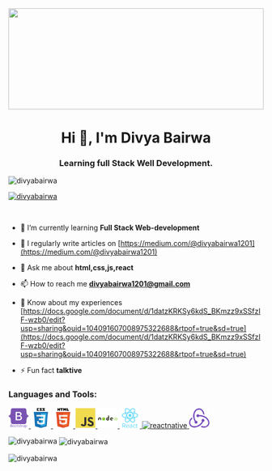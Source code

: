  <img align="center" Height="200" width="100%" src="https://th.bing.com/th/id/R.36272dbff77091e207978f78035c7f24?rik=deCpi0q7Bdud2w&riu=http%3a%2f%2fi6.glitter-graphics.org%2fpub%2f2810%2f2810026wftln79lip.gif&ehk=UIpybS7NIZhQvuSr6gudUfy9d3hIxP%2beGujsnFO8hl4%3d&risl=&pid=ImgRaw&r=0"> 
<h1 color="red" align="center"> Hi 👋, I'm Divya Bairwa</h1>
<h3 align="center">Learning full Stack Well Development.</h3>
<!-- https://i.pinimg.com/originals/5c/8a/6a/5c8a6a2ef385631560c6ba91159bd146.gif -->

<p align="left"> <img src="https://komarev.com/ghpvc/?username=divyabairwa&label=Profile%20views&color=0e75b6&style=flat" alt="divyabairwa" /> </p>

<p align="left"> <a href="https://github.com/ryo-ma/github-profile-trophy"><img src="https://github-profile-trophy.vercel.app/?username=divyabairwa" alt="divyabairwa" /></a> </p>

<p align="left"> <a href="https://twitter.com/" target="blank"><img src="https://img.shields.io/twitter/follow/?logo=twitter&style=for-the-badge" alt="" /></a> </p>

- 🌱 I’m currently learning **Full Stack Web-development**

- 📝 I regularly write articles on [https://medium.com/@divyabairwa1201](https://medium.com/@divyabairwa1201)

- 💬 Ask me about **html,css,js,react**

- 📫 How to reach me **divyabairwa1201@gmail.com**

- 📄 Know about my experiences [https://docs.google.com/document/d/1datzKRKSy6kdS_BKmzz9xSSfzIF-wzb0/edit?usp=sharing&ouid=104091607008975322688&rtpof=true&sd=true](https://docs.google.com/document/d/1datzKRKSy6kdS_BKmzz9xSSfzIF-wzb0/edit?usp=sharing&ouid=104091607008975322688&rtpof=true&sd=true)

- ⚡ Fun fact **talktive**

<!-- <h3 align="left">Connect with me:</h3>
<p align="left">
<a href="Divya bairwa" target="blank"><img align="center" src="https://raw.githubusercontent.com/rahuldkjain/github-profile-readme-generator/master/src/images/icons/Social/linked-in-alt.svg" alt="divya bairwa" height="30" width="40" /></a>
<a href="https://fb.com/divya bairwa" target="blank"><img align="center" src="https://raw.githubusercontent.com/rahuldkjain/github-profile-readme-generator/master/src/images/icons/Social/facebook.svg" alt="divya bairwa" height="30" width="40" /></a>
</p>
 -->
<h3 align="left">Languages and Tools:</h3>
<p align="left"> <a href="https://getbootstrap.com" target="_blank" rel="noreferrer"> <img src="https://raw.githubusercontent.com/devicons/devicon/master/icons/bootstrap/bootstrap-plain-wordmark.svg" alt="bootstrap" width="40" height="40" margin-right="10"/> </a> <a href="https://www.w3schools.com/css/" target="_blank" rel="noreferrer"> <img src="https://raw.githubusercontent.com/devicons/devicon/master/icons/css3/css3-original-wordmark.svg" alt="css3" width="40" height="40"/> </a> <a href="https://www.w3.org/html/" target="_blank" rel="noreferrer"> <img src="https://raw.githubusercontent.com/devicons/devicon/master/icons/html5/html5-original-wordmark.svg" alt="html5" width="40" height="40"/> </a> <a href="https://developer.mozilla.org/en-US/docs/Web/JavaScript" target="_blank" rel="noreferrer"> <img src="https://raw.githubusercontent.com/devicons/devicon/master/icons/javascript/javascript-original.svg" alt="javascript" width="40" height="40"/> </a> <a href="https://nodejs.org" target="_blank" rel="noreferrer"> <img src="https://raw.githubusercontent.com/devicons/devicon/master/icons/nodejs/nodejs-original-wordmark.svg" alt="nodejs" width="40" height="40"/> </a> <a href="https://reactjs.org/" target="_blank" rel="noreferrer"> <img src="https://raw.githubusercontent.com/devicons/devicon/master/icons/react/react-original-wordmark.svg" alt="react" width="40" height="40"/> </a> <a href="https://reactnative.dev/" target="_blank" rel="noreferrer"> <img src="https://reactnative.dev/img/header_logo.svg" alt="reactnative" width="40" height="40"/> </a> <a href="https://redux.js.org" target="_blank" rel="noreferrer"> <img src="https://raw.githubusercontent.com/devicons/devicon/master/icons/redux/redux-original.svg" alt="redux" width="40" height="40"/> </a> </p>

<p><img align="left" src="https://github-readme-stats.vercel.app/api/top-langs?username=divyabairwa&show_icons=true&locale=en&layout=compact" alt="divyabairwa" /></p>

<p>&nbsp;<img align="center" src="https://github-readme-stats.vercel.app/api?username=divyabairwa&show_icons=true&locale=en" alt="divyabairwa" /></p>

<p><img align="center" src="https://github-readme-streak-stats.herokuapp.com/?user=divyabairwa&" alt="divyabairwa" /></p>
